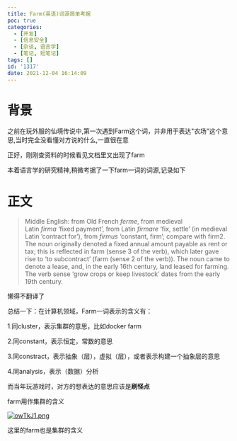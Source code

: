 ```yaml
---
title: Farm(英语)词源简单考据
poc: true
categories:
  - [开发]
  - [信息安全]
  - [杂谈, 语言学]
  - [笔记, 短笔记]
tags: []
id: '1317'
date: 2021-12-04 16:14:09
---
```


# 背景

之前在玩外服的仙境传说中,第一次遇到Farm这个词，并非用于表达"农场"这个意思,当时完全没看懂对方说的什么,一直很在意

正好，刚刚查资料的时候看见文档里又出现了farm

本着语言学的研究精神,稍微考据了一下farm一词的词源,记录如下

# 正文

> Middle English: from Old French _ferme_, from medieval Latin _firma_ ‘fixed payment’, from Latin _firmare_ ‘fix, settle’ (in medieval Latin ‘contract for’), from _firmus_ ‘constant, firm’; compare with firm2. The noun originally denoted a fixed annual amount payable as rent or tax; this is reflected in farm (sense 3 of the verb), which later gave rise to ‘to subcontract’ (farm (sense 2 of the verb)). The noun came to denote a lease, and, in the early 16th century, land leased for farming. The verb sense ‘grow crops or keep livestock’ dates from the early 19th century.

懒得不翻译了

总结一下：在计算机领域，Farm一词表示的含义有：

1.同cluster，表示集群的意思，比如docker farm

2.同constant，表示恒定，常数的意思

3.同constract，表示抽象（层），虚拟（层），或者表示构建一个抽象层的意思

4.同analysis，表示（数据）分析

而当年玩游戏时，对方的想表达的意思应该是**刷怪点**

farm用作集群的含义

[![owTkJ1.png](https://raw.githubusercontent.com/Valkierja/ALLPIC/main/img/202303181106185.png)](https://imgtu.com/i/owTkJ1)

这里的farm也是集群的含义